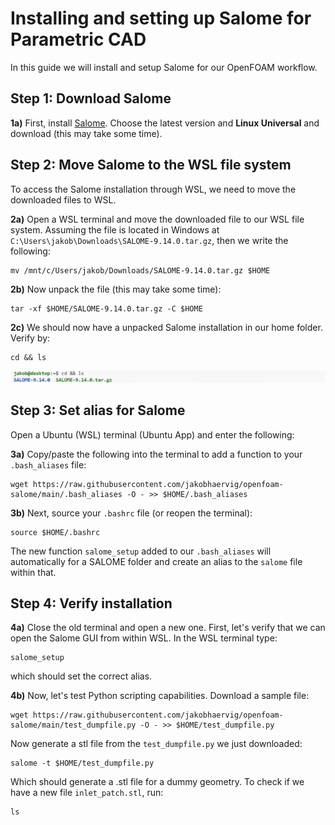 # Installing and setting up Salome for Parametric CAD

In this guide we will install and setup Salome for our OpenFOAM workflow.

## Step 1: Download Salome
**1a)** First, install [Salome](https://www.salome-platform.org/?page_id=2430). Choose the latest version and **Linux Universal** and download (this may take some time).

## Step 2: Move Salome to the WSL file system
To access the Salome installation through WSL, we need to move the downloaded files to WSL.

**2a)** Open a WSL terminal and move the downloaded file to our WSL file system. Assuming the file is located in Windows at ``C:\Users\jakob\Downloads\SALOME-9.14.0.tar.gz``, then we write the following:

```
mv /mnt/c/Users/jakob/Downloads/SALOME-9.14.0.tar.gz $HOME
```

**2b)** Now unpack the file (this may take some time):
```
tar -xf $HOME/SALOME-9.14.0.tar.gz -C $HOME
```

**2c)** We should now have a unpacked Salome installation in our home folder. Verify by:

```
cd && ls
```

![](unpacked-salome.jpg)

## Step 3: Set alias for Salome
Open a Ubuntu (WSL) terminal (Ubuntu App) and enter the following:

**3a)** Copy/paste the following into the terminal to add a function to your ``.bash_aliases`` file:

```
wget https://raw.githubusercontent.com/jakobhaervig/openfoam-salome/main/.bash_aliases -O - >> $HOME/.bash_aliases
```
**3b)** Next, source your ``.bashrc`` file (or reopen the terminal):
```
source $HOME/.bashrc
```

The new function ``salome_setup`` added to our ``.bash_aliases`` will automatically for a SALOME folder and create an alias to the ``salome`` file within that.

## Step 4: Verify installation

**4a)**
Close the old terminal and open a new one. First, let's verify that we can open the Salome GUI from within WSL. In the WSL terminal type:

```
salome_setup
```

which should set the correct alias.

**4b)**
Now, let's test Python scripting capabilities. Download a sample file:

```
wget https://raw.githubusercontent.com/jakobhaervig/openfoam-salome/main/test_dumpfile.py -O - >> $HOME/test_dumpfile.py
```

Now generate a stl file from the ``test_dumpfile.py`` we just downloaded:

```
salome -t $HOME/test_dumpfile.py
```

Which should generate a .stl file for a dummy geometry. To check if we have a new file ``inlet_patch.stl``, run:

```
ls
```